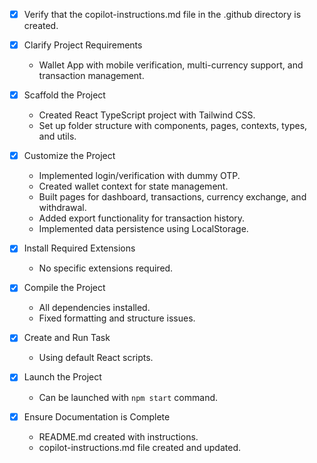 - [x] Verify that the copilot-instructions.md file in the .github directory is created.

- [x] Clarify Project Requirements
  - Wallet App with mobile verification, multi-currency support, and transaction management.

- [x] Scaffold the Project
  - Created React TypeScript project with Tailwind CSS.
  - Set up folder structure with components, pages, contexts, types, and utils.

- [x] Customize the Project
  - Implemented login/verification with dummy OTP.
  - Created wallet context for state management.
  - Built pages for dashboard, transactions, currency exchange, and withdrawal.
  - Added export functionality for transaction history.
  - Implemented data persistence using LocalStorage.

- [x] Install Required Extensions
  - No specific extensions required.

- [x] Compile the Project
  - All dependencies installed.
  - Fixed formatting and structure issues.

- [x] Create and Run Task
  - Using default React scripts.

- [x] Launch the Project
  - Can be launched with `npm start` command.

- [x] Ensure Documentation is Complete
  - README.md created with instructions.
  - copilot-instructions.md file created and updated.

